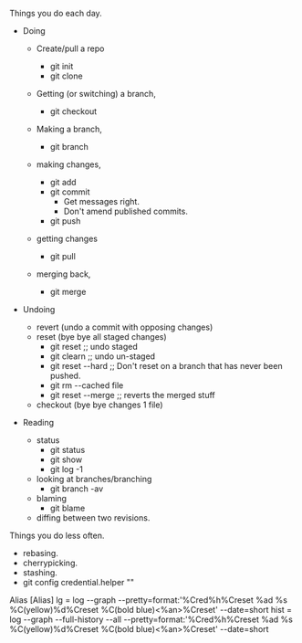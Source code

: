 Things you do each day.
- Doing
    - Create/pull a repo
        - git init
        - git clone

    - Getting (or switching) a branch,
        - git checkout <branch> 

    - Making a branch,
        - git branch <name>

    - making changes,
        - git add
        - git commit
            - Get messages right.
            - Don't amend published commits.
        - git push

    - getting changes
        - git pull

    - merging back,
        - git merge

- Undoing
    - revert (undo a commit with opposing changes)
    - reset (bye bye all staged changes)
        - git reset ;; undo staged
        - git clearn ;; undo un-staged
        - git reset --hard ;; Don't reset on a branch that has never been pushed.
        - git rm --cached file 
        - git reset --merge ;; reverts the merged stuff
    - checkout (bye bye changes 1 file)

- Reading
    - status
        - git status
        - git show
        - git log -1
    - looking at branches/branching
        - git branch -av
    - blaming
        - git blame <file>
    - diffing between two revisions.

Things you do less often.
- rebasing.
- cherrypicking.
- stashing.
- git config credential.helper ""

Alias
[Alias]
     lg = log --graph --pretty=format:'%Cred%h%Creset %ad %s %C(yellow)%d%Creset %C(bold blue)<%an>%Creset' --date=short
     hist = log --graph --full-history --all --pretty=format:'%Cred%h%Creset %ad %s %C(yellow)%d%Creset %C(bold blue)<%an>%Creset' --date=short
